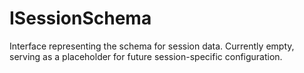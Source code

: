 # ISessionSchema

Interface representing the schema for session data.
Currently empty, serving as a placeholder for future session-specific configuration.
